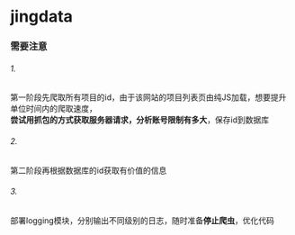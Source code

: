 # jingdata
### 需要注意
###### 1.
第一阶段先爬取所有项目的id，由于该网站的项目列表页由纯JS加载，想要提升单位时间内的爬取速度，<br>**尝试用抓包的方式获取服务器请求，分析账号限制有多大**，保存id到数据库
###### 2.
第二阶段再根据数据库的id获取有价值的信息
###### 3.
部署logging模块，分别输出不同级别的日志，随时准备**停止爬虫**，优化代码
